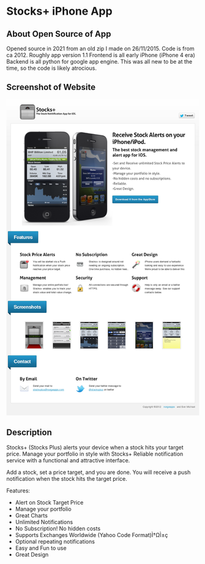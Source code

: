 # Stocks+ iPhone App

## About Open Source of App
Opened source in 2021 from an old zip I made on 26/11/2015. Code is from ca 2012. Roughly app version 1.1
Frontend is all early iPhone (iPhone 4 era)
Backend is all python for google app engine. This was all new to be at the time, so the code is likely atrocious.

## Screenshot of Website

![alt text](stocksplusappwebsite2012.png "Title")


## Description

Stocks+ (Stocks Plus) alerts your device when a stock hits your target price.
Manage your portfolio in style with Stocks+
Reliable notification service with a functional and attractive interface.

Add a stock, set a price target, and you are done. 
You will receive a push notification when the stock hits the target price.

Features:
- Alert on Stock Target Price
- Manage your portfolio
- Great Charts
- Unlimited Notifications
- No Subscription! No hidden costs
- Supports Exchanges Worldwide (Yahoo Code Format)Ì†ΩÌ±ç 
- Optional repeating notifications
- Easy and Fun to use
- Great Design


